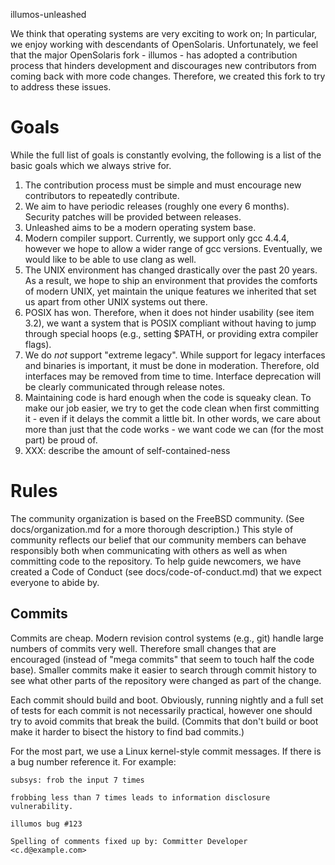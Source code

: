 illumos-unleashed

We think that operating systems are very exciting to work on; In particular,
we enjoy working with descendants of OpenSolaris.  Unfortunately, we feel
that the major OpenSolaris fork - illumos - has adopted a contribution
process that hinders development and discourages new contributors from
coming back with more code changes.  Therefore, we created this fork to try
to address these issues.

Goals
=====

While the full list of goals is constantly evolving, the following is a list
of the basic goals which we always strive for.

1. The contribution process must be simple and must encourage new
   contributors to repeatedly contribute.
2. We aim to have periodic releases (roughly one every 6 months).  Security
   patches will be provided between releases.
3. Unleashed aims to be a modern operating system base.
  1. Modern compiler support.  Currently, we support only gcc 4.4.4, however
     we hope to allow a wider range of gcc versions.  Eventually, we would
     like to be able to use clang as well.
  2. The UNIX environment has changed drastically over the past 20 years.
     As a result, we hope to ship an environment that provides the comforts
     of modern UNIX, yet maintain the unique features we inherited that set
     us apart from other UNIX systems out there.
  3. POSIX has won.  Therefore, when it does not hinder usability (see item
     3.2), we want a system that is POSIX compliant without having to jump
     through special hoops (e.g., setting $PATH, or providing extra compiler
     flags).
  4. We do *not* support "extreme legacy".  While support for legacy
     interfaces and binaries is important, it must be done in moderation.
     Therefore, old interfaces may be removed from time to time.  Interface
     deprecation will be clearly communicated through release notes.
4. Maintaining code is hard enough when the code is squeaky clean.  To make
   our job easier, we try to get the code clean when first committing it -
   even if it delays the commit a little bit.  In other words, we care about
   more than just that the code works - we want code we can (for the most
   part) be proud of.
5. XXX: describe the amount of self-contained-ness

Rules
=====

The community organization is based on the FreeBSD community.  (See
docs/organization.md for a more thorough description.)  This style of
community reflects our belief that our community members can behave
responsibly both when communicating with others as well as when committing
code to the repository.  To help guide newcomers, we have created a Code of
Conduct (see docs/code-of-conduct.md) that we expect everyone to abide by.

Commits
-------

Commits are cheap.  Modern revision control systems (e.g., git) handle large
numbers of commits very well.  Therefore small changes that are encouraged
(instead of "mega commits" that seem to touch half the code base).  Smaller
commits make it easier to search through commit history to see what other
parts of the repository were changed as part of the change.

Each commit should build and boot.  Obviously, running nightly and a full
set of tests for each commit is not necessarily practical, however one
should try to avoid commits that break the build.  (Commits that don't build
or boot make it harder to bisect the history to find bad commits.)

For the most part, we use a Linux kernel-style commit messages.  If there is
a bug number reference it.  For example:

    subsys: frob the input 7 times

    frobbing less than 7 times leads to information disclosure
    vulnerability.

    illumos bug #123

    Spelling of comments fixed up by: Committer Developer <c.d@example.com>
